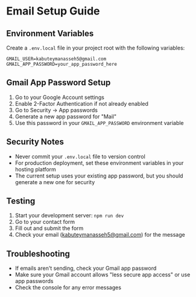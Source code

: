 # Email Setup Guide

## Environment Variables

Create a `.env.local` file in your project root with the following variables:

```env
GMAIL_USER=kabuteymanasseh5@gmail.com
GMAIL_APP_PASSWORD=your_app_password_here
```

## Gmail App Password Setup

1. Go to your Google Account settings
2. Enable 2-Factor Authentication if not already enabled
3. Go to Security → App passwords
4. Generate a new app password for "Mail"
5. Use this password in your `GMAIL_APP_PASSWORD` environment variable

## Security Notes

- Never commit your `.env.local` file to version control
- For production deployment, set these environment variables in your hosting platform
- The current setup uses your existing app password, but you should generate a new one for security

## Testing

1. Start your development server: `npm run dev`
2. Go to your contact form
3. Fill out and submit the form
4. Check your email (kabuteymanasseh5@gmail.com) for the message

## Troubleshooting

- If emails aren't sending, check your Gmail app password
- Make sure your Gmail account allows "less secure app access" or use app passwords
- Check the console for any error messages
